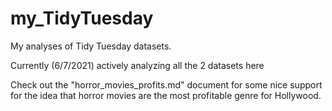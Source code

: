 # my_TidyTuesday

My analyses of Tidy Tuesday datasets. 

Currently (6/7/2021) actively analyzing all the 2 datasets here

Check out the "horror_movies_profits.md" document for some nice support for the idea that horror movies are the most profitable genre for Hollywood.
